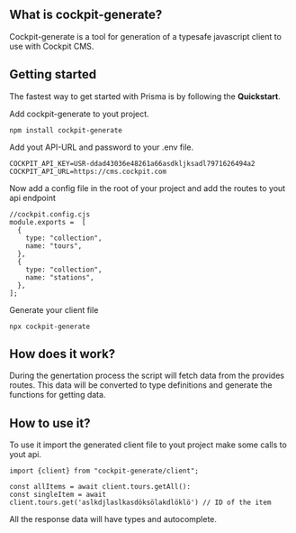 ## What is cockpit-generate?

Cockpit-generate is a tool for generation of a typesafe javascript client to use with Cockpit CMS.  



## Getting started
The fastest way to get started with Prisma is by following the **Quickstart**.

Add cockpit-generate to yout project.
```
npm install cockpit-generate
```

Add yout API-URL and password to your .env file.
```
COCKPIT_API_KEY=USR-ddad43036e48261a66asdkljksadl7971626494a2
COCKPIT_API_URL=https://cms.cockpit.com
```

Now add a config file in the root of your project and add the routes to yout api endpoint
```
//cockpit.config.cjs
module.exports =  [
  {
    type: "collection",
    name: "tours",
  },
  {
    type: "collection",
    name: "stations",
  },
];

```

Generate your client file
```
npx cockpit-generate
```

## How does it work?
During the genertation process the script will fetch data from the provides routes. This data will be converted to type definitions and generate the functions for getting data.

## How to use it?
To use it import the generated client file to yout project make some calls to yout api.

```
import {client} from "cockpit-generate/client";

const allItems = await client.tours.getAll():
const singleItem = await client.tours.get('aslkdjlaslkasdöksölakdlöklö') // ID of the item
```
All the response data will have types and autocomplete.
